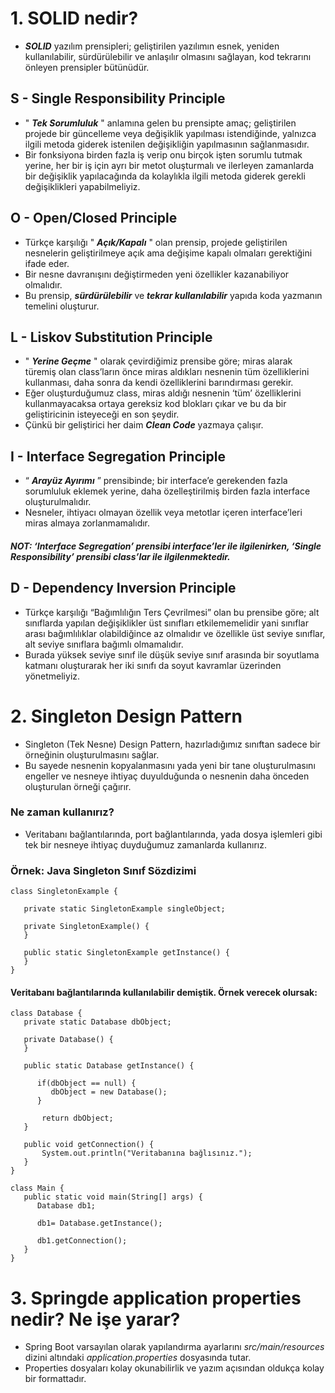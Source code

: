 # 1. SOLID nedir?
- ***SOLID*** yazılım prensipleri; geliştirilen yazılımın esnek, yeniden kullanılabilir, sürdürülebilir ve anlaşılır olmasını sağlayan, kod tekrarını önleyen prensipler bütünüdür.
## S - Single Responsibility Principle
- " ***Tek Sorumluluk*** " anlamına gelen bu prensipte amaç; geliştirilen projede bir güncelleme veya değişiklik yapılması istendiğinde, yalnızca ilgili metoda giderek istenilen değişikliğin yapılmasının sağlanmasıdır.
-  Bir fonksiyona birden fazla iş verip onu birçok işten sorumlu tutmak yerine, her bir iş için ayrı bir metot oluşturmalı ve ilerleyen zamanlarda bir değişiklik yapılacağında da kolaylıkla ilgili metoda giderek gerekli değişiklikleri yapabilmeliyiz.
## O - Open/Closed Principle
- Türkçe karşılığı " ***Açık/Kapalı*** " olan prensip, projede geliştirilen nesnelerin geliştirilmeye açık ama değişime kapalı olmaları gerektiğini ifade eder.
- Bir nesne davranışını değiştirmeden yeni özellikler kazanabiliyor olmalıdır. 
- Bu prensip, ***sürdürülebilir*** ve ***tekrar kullanılabilir*** yapıda koda yazmanın temelini oluşturur.
## L - Liskov Substitution Principle
- " ***Yerine Geçme*** " olarak çevirdiğimiz prensibe göre; miras alarak türemiş olan class’ların önce miras aldıkları nesnenin tüm özelliklerini kullanması, daha sonra da kendi özelliklerini barındırması gerekir.
- Eğer oluşturduğumuz class, miras aldığı nesnenin ‘tüm’ özelliklerini kullanmayacaksa ortaya gereksiz kod blokları çıkar ve bu da bir geliştiricinin isteyeceği en son şeydir.
- Çünkü bir geliştirici her daim ***Clean Code*** yazmaya çalışır.
## I - Interface Segregation Principle
- “ ***Arayüz Ayırımı*** ” prensibinde; bir interface’e gerekenden fazla sorumluluk eklemek yerine, daha özelleştirilmiş birden fazla interface oluşturulmalıdır.
- Nesneler, ihtiyacı olmayan özellik veya metotlar içeren interface’leri miras almaya zorlanmamalıdır.
##### NOT: ‘Interface Segregation’ prensibi interface’ler ile ilgilenirken, ‘Single Responsibility’ prensibi class’lar ile ilgilenmektedir.
## D - Dependency Inversion Principle
- Türkçe karşılığı “Bağımlılığın Ters Çevrilmesi” olan bu prensibe göre; alt sınıflarda yapılan değişiklikler üst sınıfları etkilememelidir yani sınıflar arası bağımlılıklar olabildiğince az olmalıdır ve özellikle üst seviye sınıflar, alt seviye sınıflara bağımlı olmamalıdır.
- Burada yüksek seviye sınıf ile düşük seviye sınıf arasında bir soyutlama katmanı oluşturarak her iki sınıfı da soyut kavramlar üzerinden yönetmeliyiz.

# 2. Singleton Design Pattern
-  Singleton (Tek Nesne) Design Pattern, hazırladığımız sınıftan sadece bir örneğinin oluşturulmasını sağlar. 
- Bu sayede nesnenin kopyalanmasını yada yeni bir tane oluşturulmasını engeller ve nesneye ihtiyaç duyulduğunda o nesnenin daha önceden oluşturulan örneği çağırır.
### Ne zaman kullanırız?
- Veritabanı bağlantılarında, port bağlantılarında, yada dosya işlemleri gibi tek bir nesneye ihtiyaç duyduğumuz zamanlarda kullanırız.

### Örnek: Java Singleton Sınıf Sözdizimi
``` 
class SingletonExample {

   private static SingletonExample singleObject;
                                              
   private SingletonExample() {
   }

   public static SingletonExample getInstance() {
   }
}
```
#### Veritabanı bağlantılarında kullanılabilir demiştik. Örnek verecek olursak: 
```
class Database {
   private static Database dbObject;

   private Database() {      
   }

   public static Database getInstance() {

      if(dbObject == null) {
         dbObject = new Database();
      }

       return dbObject;
   }

   public void getConnection() {
       System.out.println("Veritabanına bağlısınız.");
   }
}

class Main {
   public static void main(String[] args) {
      Database db1;

      db1= Database.getInstance();
      
      db1.getConnection();
   }
}

```
# 3. Springde application properties nedir? Ne işe yarar?
- Spring Boot varsayılan olarak yapılandırma ayarlarını *src/main/resources* dizini altındaki *application.properties* dosyasında tutar.
- Properties dosyaları kolay okunabilirlik ve yazım açısından oldukça kolay bir formattadır. 
